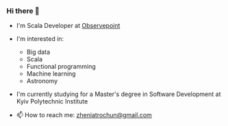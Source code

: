 ### Hi there 👋

- I'm Scala Developer at [Observepoint](https://github.com/observepoint)

- I'm interested in:  
  - Big data  
  - Scala  
  - Functional programming  
  - Machine learning  
  - Astronomy  

- I'm currently studying for a Master's degree in Software Development at Kyiv Polytechnic Institute

- 📫 How to reach me: zheniatrochun@gmail.com
